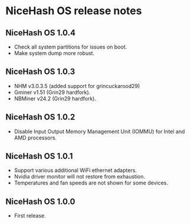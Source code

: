 # NiceHash OS release notes

## NiceHash OS 1.0.4
* Check all system partitions for issues on boot.
* Make system dump more robust.

## NiceHash OS 1.0.3
* NHM v3.0.3.5 (added support for grincuckarood29)
* Gminer v1.51 (Grin29 hardfork).
* NBMiner v24.2 (Grin29 hardfork).

## NiceHash OS 1.0.2
* Disable Input Output Memory Management Unit (IOMMU) for Intel and AMD processors.

## NiceHash OS 1.0.1
* Support various additional WiFi ethernet adapters.
* Nvidia driver monitor will not restore from exhaustion.
* Temperatures and fan speeds are not shown for some devices.

## NiceHash OS 1.0.0
* First release.
